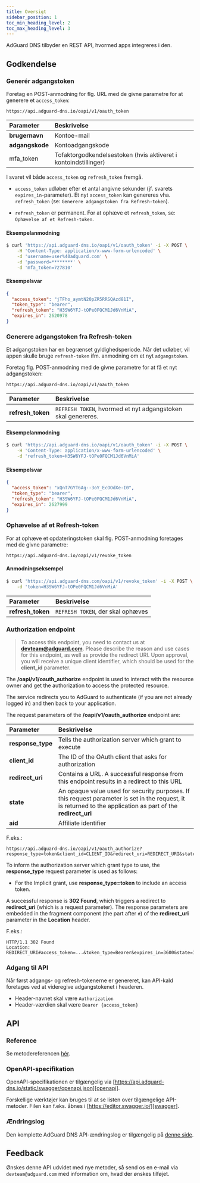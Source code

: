 ```yaml
---
title: Oversigt
sidebar_position: 1
toc_min_heading_level: 2
toc_max_heading_level: 3
---
```


<!--
    API info is from here:
    https://api.adguard-dns.io/static/api/API.md
-->

AdGuard DNS tilbyder en REST API, hvormed apps integreres i den.

## Godkendelse

### Generér adgangstoken

Foretag en POST-anmodning for flg. URL med de givne parametre for at generere et `access_token`:

`https://api.adguard-dns.io/oapi/v1/oauth_token`

| Parameter       | Beskrivelse                                                     |
|:--------------- |:--------------------------------------------------------------- |
| **brugernavn**  | Kontoe-mail                                                     |
| **adgangskode** | Kontoadgangskode                                                |
| mfa_token       | Tofaktorgodkendelsestoken (hvis aktiveret i kontoindstillinger) |

I svaret vil både `access_token` og `refresh_token` fremgå.

- `access_token` udløber efter et antal angivne sekunder (jf. svarets `expires_in`-parameter). Et nyt `access_token` kan genereres vha. `refresh_token` (se: `Generere adgangstoken fra Refresh-token`).

- `refresh_token` er permanent. For at ophæve et `refresh_token`, se: `Ophævelse af et Refresh-token`.

#### Eksempelanmodning

```bash
$ curl 'https://api.adguard-dns.io/oapi/v1/oauth_token' -i -X POST \
    -H 'Content-Type: application/x-www-form-urlencoded' \
    -d 'username=user%40adguard.com' \
    -d 'password=********' \
    -d 'mfa_token=727810'
```

#### Eksempelsvar

```json
{
  "access_token": "jTFho_aymtN20pZR5RRSQAzd81I",
  "token_type": "bearer",
  "refresh_token": "H3SW6YFJ-tOPe0FQCM1Jd6VnMiA",
  "expires_in": 2620978
}
```

### Generere adgangstoken fra Refresh-token

Et adgangstoken har en begrænset gyldighedsperiode. Når det udløber, vil appen skulle bruge `refresh-token` ifm. anmodning om et nyt `adgangstoken`.

Foretag flg. POST-anmodning med de givne parametre for at få et nyt adgangstoken:

`https://api.adguard-dns.io/oapi/v1/oauth_token`

| Parameter         | Beskrivelse                                                  |
|:----------------- |:------------------------------------------------------------ |
| **refresh_token** | `REFRESH TOKEN`, hvormed et nyt adgangstoken skal genereres. |

#### Eksempelanmodning

```bash
$ curl 'https://api.adguard-dns.io/oapi/v1/oauth_token' -i -X POST \
    -H 'Content-Type: application/x-www-form-urlencoded' \
    -d 'refresh_token=H3SW6YFJ-tOPe0FQCM1Jd6VnMiA'
```

#### Eksempelsvar

```json
{
  "access_token": "xQnT7GYT6Ag--3oY_EcOOdXe-I0",
  "token_type": "bearer",
  "refresh_token": "H3SW6YFJ-tOPe0FQCM1Jd6VnMiA",
  "expires_in": 2627999
}
```

### Ophævelse af et Refresh-token

For at ophæve et opdateringstoken skal flg. POST-anmodning foretages med de givne parametre:

`https://api.adguard-dns.io/oapi/v1/revoke_token`

#### Anmodningseksempel

```bash
$ curl 'https://api.adguard-dns.com/oapi/v1/revoke_token' -i -X POST \
    -d 'token=H3SW6YFJ-tOPe0FQCM1Jd6VnMiA'
```

| Parameter         | Beskrivelse                       |
|:----------------- |:--------------------------------- |
| **refresh_token** | `REFRESH TOKEN`, der skal ophæves |

### Authorization endpoint

> To access this endpoint, you need to contact us at **devteam@adguard.com**. Please describe the reason and use cases for this endpoint, as well as provide the redirect URI. Upon approval, you will receive a unique client identifier, which should be used for the **client_id** parameter.

The **/oapi/v1/oauth_authorize** endpoint is used to interact with the resource owner and get the authorization to access the protected resource.

The service redirects you to AdGuard to authenticate (if you are not already logged in) and then back to your application.

The request parameters of the **/oapi/v1/oauth_authorize** endpoint are:

| Parameter         | Beskrivelse                                                                                                                                                    |
|:----------------- |:-------------------------------------------------------------------------------------------------------------------------------------------------------------- |
| **response_type** | Tells the authorization server which grant to execute                                                                                                          |
| **client_id**     | The ID of the OAuth client that asks for authorization                                                                                                         |
| **redirect_uri**  | Contains a URL. A successful response from this endpoint results in a redirect to this URL                                                                     |
| **state**         | An opaque value used for security purposes. If this request parameter is set in the request, it is returned to the application as part of the **redirect_uri** |
| **aid**           | Affiliate identifier                                                                                                                                           |

F.eks.:

```http request
https://api.adguard-dns.io/oapi/v1/oauth_authorize?response_type=token&client_id=CLIENT_ID&redirect_uri=REDIRECT_URI&state=1jbmuc0m9WTr1T6dOO82
```

To inform the authorization server which grant type to use, the **response_type** request parameter is used as follows:

- For the Implicit grant, use **response_type=token** to include an access token.

A successful response is **302 Found**, which triggers a redirect to **redirect_uri** (which is a request parameter). The response parameters are embedded in the fragment component (the part after `#`) of the **redirect_uri** parameter in the **Location** header.

F.eks.:

```http request
HTTP/1.1 302 Found
Location: REDIRECT_URI#access_token=...&token_type=Bearer&expires_in=3600&state=1jbmuc0m9WTr1T6dOO82
```

### Adgang til API

Når først adgangs- og refresh-tokenerne er genereret, kan API-kald foretages ved at videregive adgangstokenet i headeren.

- Header-navnet skal være `Authorization`
- Header-værdien skal være `Bearer {access_token}`

## API

### Reference

Se metodereferencen [hér](reference.md).

### OpenAPI-specifikation

OpenAPI-specifikationen er tilgængelig via [https://api.adguard-dns.io/static/swagger/openapi.json][openapi].

Forskellige værktøjer kan bruges til at se listen over tilgængelige API-metoder. Filen kan f.eks. åbnes i [https://editor.swagger.io/][swagger].

### Ændringslog

Den komplette AdGuard DNS API-ændringslog er tilgængelig på [denne side](private-dns/api/changelog.md).

## Feedback

Ønskes denne API udvidet med nye metoder, så send os en e-mail via `devteam@adguard.com` med information om, hvad der ønskes tilføjet.

[openapi]: https://api.adguard-dns.io/static/swagger/openapi.json
[swagger]: https://editor.swagger.io/
